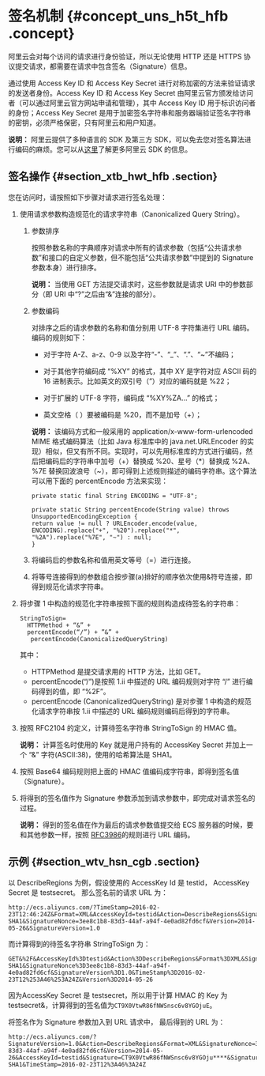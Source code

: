 # 签名机制 {#concept_uns_h5t_hfb .concept}

阿里云会对每个访问的请求进行身份验证，所以无论使用 HTTP 还是 HTTPS 协议提交请求，都需要在请求中包含签名（Signature）信息。

通过使用 Access Key ID 和 Access Key Secret 进行对称加密的方法来验证请求的发送者身份。Access Key ID 和 Access Key Secret 由阿里云官方颁发给访问者（可以通过阿里云官方网站申请和管理），其中 Access Key ID 用于标识访问者的身份；Access Key Secret 是用于加密签名字符串和服务器端验证签名字符串的密钥，必须严格保密，只有阿里云和用户知道。

**说明：** 阿里云提供了多种语言的 SDK 及第三方 SDK，可以免去您对签名算法进行编码的麻烦。您可以从[这里](https://www.alibabacloud.com/zh/support/developer-resources)了解更多阿里云 SDK 的信息。

## 签名操作 {#section_xtb_hwt_hfb .section}

您在访问时，请按照如下步骤对请求进行签名处理：

1.  使用请求参数构造规范化的请求字符串（Canonicalized Query String）。
    1.  参数排序

        按照参数名称的字典顺序对请求中所有的请求参数（包括“公共请求参数”和接口的自定义参数，但不能包括“公共请求参数”中提到的 Signature 参数本身）进行排序。

        **说明：** 当使用 GET 方法提交请求时，这些参数就是请求 URI 中的参数部分（即 URI 中“?”之后由“&”连接的部分）。

    2.  参数编码

        对排序之后的请求参数的名称和值分别用 UTF-8 字符集进行 URL 编码。编码的规则如下：

        -   对于字符 A-Z、a-z、0-9 以及字符“-”、“\_”、“.”、“~”不编码；

        -   对于其他字符编码成 “%XY” 的格式，其中 XY 是字符对应 ASCII 码的 16 进制表示。比如英文的双引号（”）对应的编码就是 %22；

        -   对于扩展的 UTF-8 字符，编码成 “%XY%ZA…” 的格式；

        -   英文空格（ ）要被编码是 %20，而不是加号（+）；

        **说明：** 该编码方式和一般采用的 application/x-www-form-urlencoded MIME 格式编码算法（比如 Java 标准库中的 java.net.URLEncoder 的实现）相似，但又有所不同。实现时，可以先用标准库的方式进行编码，然后把编码后的字符串中加号（+）替换成 %20、星号（\*）替换成 %2A、%7E 替换回波浪号（~），即可得到上述规则描述的编码字符串。这个算法可以用下面的 percentEncode 方法来实现：

        ```
        private static final String ENCODING = "UTF-8";
        
        private static String percentEncode(String value) throws UnsupportedEncodingException {
        return value != null ? URLEncoder.encode(value, ENCODING).replace("+", "%20").replace("*", "%2A").replace("%7E", "~") : null;
        }
        ```

    3.  将编码后的参数名称和值用英文等号（=）进行连接。
    4.  将等号连接得到的参数组合按步骤\(a\)排好的顺序依次使用&符号连接，即得到规范化请求字符串。
2.  将步骤 1 中构造的规范化字符串按照下面的规则构造成待签名的字符串：

    ```
    StringToSign=
      HTTPMethod + “&” +
      percentEncode(“/”) + ”&” +
       percentEncode(CanonicalizedQueryString)
    ```

    其中：

    -   HTTPMethod 是提交请求用的 HTTP 方法，比如 GET。
    -   percentEncode\(“/”\)是按照 1.ii 中描述的 URL 编码规则对字符 “/” 进行编码得到的值，即 “%2F”。
    -   percentEncode \(CanonicalizedQueryString\) 是对步骤 1 中构造的规范化请求字符串按 1.ii 中描述的 URL 编码规则编码后得到的字符串。
3.  按照 RFC2104 的定义，计算待签名字符串 StringToSign 的 HMAC 值。

    **说明：** 计算签名时使用的 Key 就是用户持有的 AccessKey Secret 并加上一个 “&” 字符\(ASCII:38\)，使用的哈希算法是 SHA1。

4.  按照 Base64 编码规则把上面的 HMAC 值编码成字符串，即得到签名值（Signature）。
5.  将得到的签名值作为 Signature 参数添加到请求参数中，即完成对请求签名的过程。

    **说明：** 得到的签名值在作为最后的请求参数值提交给 ECS 服务器的时候，要和其他参数一样，按照 [RFC3986](https://tools.ietf.org/html/rfc3986)的规则进行 URL 编码。


## 示例 {#section_wtv_hsn_cgb .section}

以 DescribeRegions 为例，假设使用的 AccessKey Id 是 testid， AccessKey Secret 是 testsecret。 那么签名前的请求 URL 为：

```
http://ecs.aliyuncs.com/?TimeStamp=2016-02-23T12:46:24Z&Format=XML&AccessKeyId=testid&Action=DescribeRegions&SignatureMethod=HMAC-SHA1&SignatureNonce=3ee8c1b8-83d3-44af-a94f-4e0ad82fd6cf&Version=2014-05-26&SignatureVersion=1.0
```

而计算得到的待签名字符串 StringToSign 为：

```
GET&%2F&AccessKeyId%3Dtestid&Action%3DDescribeRegions&Format%3DXML&SignatureMethod%3DHMAC-SHA1&SignatureNonce%3D3ee8c1b8-83d3-44af-a94f-4e0ad82fd6cf&SignatureVersion%3D1.0&TimeStamp%3D2016-02-23T12%253A46%253A24Z&Version%3D2014-05-26
```

因为AccessKey Secret 是 testsecret，所以用于计算 HMAC 的 Key 为 testsecret&，计算得到的签名值为`CT9X0VtwR86fNWSnsc6v8YGOjuE`。

将签名作为 Signature 参数加入到 URL 请求中， 最后得到的 URL 为：

```
http://ecs.aliyuncs.com/?SignatureVersion=1.0&Action=DescribeRegions&Format=XML&SignatureNonce=3ee8c1b8-83d3-44af-a94f-4e0ad82fd6cf&Version=2014-05-26&AccessKeyId=testid&Signature=CT9X0VtwR86fNWSnsc6v8YGOju****&SignatureMethod=HMAC-SHA1&TimeStamp=2016-02-23T12%3A46%3A24Z
```

